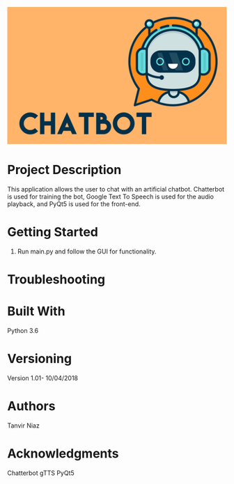 ![alt text](https://github.com/tniaz/Chatbot/blob/master/chatbot.png)
# Project Description

This application allows the user to chat with an artificial chatbot. Chatterbot is used for training the bot, Google Text To Speech is used for the audio playback, and PyQt5 is used for the front-end.


# Getting Started

1. Run main.py and follow the GUI for functionality.


# Troubleshooting


# Built With

Python 3.6


# Versioning

Version 1.01- 10/04/2018


# Authors

Tanvir Niaz


# Acknowledgments

Chatterbot
gTTS
PyQt5
